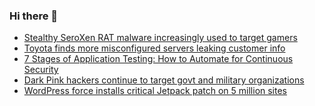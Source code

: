 ### Hi there 👋

<!--START_SECTION:feed-->
* [Stealthy SeroXen RAT malware increasingly used to target gamers](https://www.bleepingcomputer.com/news/security/stealthy-seroxen-rat-malware-increasingly-used-to-target-gamers/)
* [Toyota finds more misconfigured servers leaking customer info](https://www.bleepingcomputer.com/news/security/toyota-finds-more-misconfigured-servers-leaking-customer-info/)
* [7 Stages of Application Testing: How to Automate for Continuous Security](https://www.bleepingcomputer.com/news/security/7-stages-of-application-testing-how-to-automate-for-continuous-security/)
* [Dark Pink hackers continue to target govt and military organizations](https://www.bleepingcomputer.com/news/security/dark-pink-hackers-continue-to-target-govt-and-military-organizations/)
* [WordPress force installs critical Jetpack patch on 5 million sites](https://www.bleepingcomputer.com/news/security/wordpress-force-installs-critical-jetpack-patch-on-5-million-sites/)
<!--END_SECTION:feed-->

<!--
**frankenk/frankenk** is a ✨ _special_ ✨ repository because its `README.md` (this file) appears on your GitHub profile.

Here are some ideas to get you started:

- 🔭 I’m currently working on ...
- 🌱 I’m currently learning ...
- 👯 I’m looking to collaborate on ...
- 🤔 I’m looking for help with ...
- 💬 Ask me about ...
- 📫 How to reach me: ...
- 😄 Pronouns: ...
- ⚡ Fun fact: ...
-->



